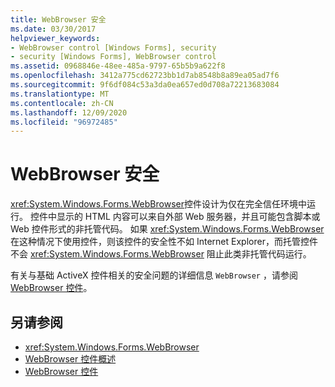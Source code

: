 ```yaml
---
title: WebBrowser 安全
ms.date: 03/30/2017
helpviewer_keywords:
- WebBrowser control [Windows Forms], security
- security [Windows Forms], WebBrowser control
ms.assetid: 0968846e-48ee-485a-9797-65b5b9a622f8
ms.openlocfilehash: 3412a775cd62723bb1d7ab8548b8a89ea05ad7f6
ms.sourcegitcommit: 9f6df084c53a3da0ea657ed0d708a72213683084
ms.translationtype: MT
ms.contentlocale: zh-CN
ms.lasthandoff: 12/09/2020
ms.locfileid: "96972485"
---
```

# <a name="webbrowser-security"></a>WebBrowser 安全

<xref:System.Windows.Forms.WebBrowser>控件设计为仅在完全信任环境中运行。 控件中显示的 HTML 内容可以来自外部 Web 服务器，并且可能包含脚本或 Web 控件形式的非托管代码。 如果 <xref:System.Windows.Forms.WebBrowser> 在这种情况下使用控件，则该控件的安全性不如 Internet Explorer，而托管控件不会 <xref:System.Windows.Forms.WebBrowser> 阻止此类非托管代码运行。  
  
 有关与基础 ActiveX 控件相关的安全问题的详细信息 `WebBrowser` ，请参阅 [WebBrowser 控件](/previous-versions/windows/internet-explorer/ie-developer/platform-apis/aa752040(v=vs.85))。  
  
## <a name="see-also"></a>另请参阅

- <xref:System.Windows.Forms.WebBrowser>
- [WebBrowser 控件概述](webbrowser-control-overview.md)
- [WebBrowser 控件](/previous-versions/windows/internet-explorer/ie-developer/platform-apis/aa752040(v=vs.85))
